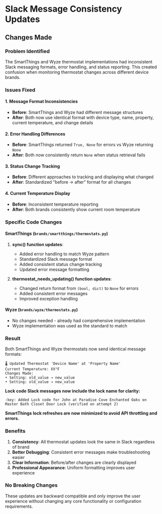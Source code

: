 # Slack Message Consistency Updates

## Changes Made

### Problem Identified
The SmartThings and Wyze thermostat implementations had inconsistent Slack messaging formats, error handling, and status reporting. This created confusion when monitoring thermostat changes across different device brands.

### Issues Fixed

#### 1. **Message Format Inconsistencies**
- **Before**: SmartThings and Wyze had different message structures
- **After**: Both now use identical format with device type, name, property, current temperature, and change details

#### 2. **Error Handling Differences**
- **Before**: SmartThings returned `True, None` for errors vs Wyze returning `None`
- **After**: Both now consistently return `None` when status retrieval fails

#### 3. **Status Change Tracking**
- **Before**: Different approaches to tracking and displaying what changed
- **After**: Standardized "before → after" format for all changes

#### 4. **Current Temperature Display**
- **Before**: Inconsistent temperature reporting
- **After**: Both brands consistently show current room temperature

### Specific Code Changes

#### SmartThings (`brands/smartthings/thermostats.py`)

1. **sync() function updates**:
   - Added error handling to match Wyze pattern
   - Standardized Slack message format
   - Added consistent status change tracking
   - Updated error message formatting

2. **thermostat_needs_updating() function updates**:
   - Changed return format from `(bool, dict)` to `None` for errors
   - Added consistent error messages
   - Improved exception handling

#### Wyze (`brands/wyze/thermostats.py`)
- No changes needed - already had comprehensive implementation
- Wyze implementation was used as the standard to match


### Result

Both SmartThings and Wyze thermostats now send identical message formats:

```
🌡️ Updated Thermostat 'Device Name' at 'Property Name'
Current Temperature: XX°F
Changes Made:
• Setting: old_value → new_value
• Setting: old_value → new_value
```

**Lock code Slack messages now include the lock name for clarity:**

```
:key: Added Lock code for John at Paradise Cove Enchanted Oaks on Master Bath Closet Door Lock (verified on attempt 2)
```

**SmartThings lock refreshes are now minimized to avoid API throttling and errors.**

### Benefits

1. **Consistency**: All thermostat updates look the same in Slack regardless of brand
2. **Better Debugging**: Consistent error messages make troubleshooting easier
3. **Clear Information**: Before/after changes are clearly displayed
4. **Professional Appearance**: Uniform formatting improves user experience

### No Breaking Changes

These updates are backward compatible and only improve the user experience without changing any core functionality or configuration requirements.

